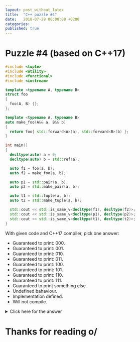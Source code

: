 ```yaml
---
layout: post_without_latex
title:  "C++ puzzle #4"
date:   2018-07-29 00:00:00 +0200
categories: 
published: true
---
```



# Puzzle #4 (based on C++17)

```cpp
#include <tuple>
#include <utility>
#include <functional>
#include <iostream>

template <typename A, typename B>
struct foo
{
  foo(A, B) {};
};

template <typename A, typename B>
auto make_foo(A&& a, B&& b)
{
  return foo{ std::forward<A>(a), std::forward<B>(b) };
}

int main()
{
  decltype(auto) a = 0;
  decltype(auto) b = std::ref(a);

  auto f1 = foo(a, b);
  auto f2 = make_foo(a, b);

  auto p1 = std::pair(a, b);
  auto p2 = std::make_pair(a, b);

  auto t1 = std::tuple(a, b);
  auto t2 = std::make_tuple(a, b);

  std::cout << std::is_same_v<decltype(f1), decltype(f2)>;
  std::cout << std::is_same_v<decltype(p1), decltype(p2)>;
  std::cout << std::is_same_v<decltype(t1), decltype(t2)>;
}
```

With given code and C++17 compiler, pick one answer:</br>
- Guaranteed to print: 000.
- Guaranteed to print: 001.
- Guaranteed to print: 010.
- Guaranteed to print: 011.
- Guaranteed to print: 100.
- Guaranteed to print: 101.
- Guaranteed to print: 110.
- Guaranteed to print: 111.
- Guaranteed to print something else.
- Undefined bahaviour.
- Implementation defined.
- Will not compile.



<details markdown="1">
  <summary>Click here for the answer</summary>

The correct answer is: Guaranteed to print 100.

Purpose of this puzzle is to explain "why we can't get rid of make_pair and make_tuple functions? Since C++17 we have deduction guides for classes".


Deduction guides would be perfectly enough in most of the cases. make_pair and make_tuple are useful when we're dealing with reference_wrappers but we want to have e.g. pair of references, not reference_wrappers.


make_pair and make_tuple are able to recognize such situation and instead of creating e.g. `pair<reference_wrapper<int>, reference_wrapper<int>>` it'll return `pair<int&, int&>`.

Of course there are use cases when we want to have pair with reference_wrapper[s]. Then we always can explicitly say it to the compiler, e.g. by using mentioned deduction guides.
                    
Back to the puzzle. Such types will be deduced by compiler:
```cpp
decltype(auto) a = 0; // int
decltype(auto) b = std::ref(a); // std::reference_wrapper<int>

auto f1 = foo(a, b); // foo<int, std::reference_wrapper<int>>
auto f2 = make_foo(a, b); // foo<int, std::reference_wrapper<int>>

auto p1 = std::pair(a, b); //std::pair<int, std::reference_wrapper<int>> 
auto p2 = std::make_pair(a, b); // std::pair<int, int&> 

auto t1 = std::tuple(a, b); //std::tuple<int, std::reference_wrapper<int>> 
auto t2 = std::make_tuple(a, b); // std::tuple<int, int&> 
```

As you can see p1, p2 and t1, t2 have different types. That's why two last is_same_v print zeros (false).

</details>


# Thanks for reading o/
